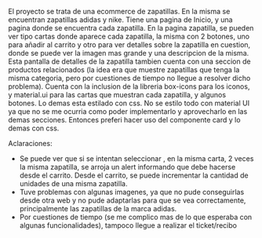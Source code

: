 El proyecto se trata de una ecommerce de zapatillas.
En la misma se encuentran zapatillas adidas y nike.
Tiene una pagina de Inicio, y una pagina donde se encuentra cada zapatilla.
En la pagina zapatilla, se pueden ver tipo cartas donde aparece cada zapatilla, la misma con 2 botones, uno para añadir al carrito y otro para ver detalles sobre la zapatilla en cuestion, donde se puede ver la imagen mas grande y una descripcion de la misma.
Esta pantalla de detalles de la zapatilla tambien cuenta con una seccion de productos relacionados (la idea 
era que muestre zapatillas que tenga la misma categoria, pero por cuestiones de tiempo no llegue a resolver dicho problema).
Cuenta con la inclusion de la libreria box-icons para los iconos, y material.ui para las cartas que muestran cada zapatilla,
y algunos botones.
Lo demas esta estilado con css. No se estilo todo con material UI ya que no se me ocurria como poder implementarlo y aprovecharlo en las demas secciones.
Entonces preferi hacer uso del componente card y lo demas con css.

Aclaraciones:

- Se puede ver que si se intentan seleccionar , en la misma carta, 2 veces la misma zapatilla, se arroja un alert informando que debe hacerse desde el carrito.
Desde el carrito, se puede incrementar la cantidad de unidades de una misma zapatilla.
- Tuve problemas con algunas imagenes, ya que no pude conseguirlas desde otra web y no pude adaptarlas para que se vea correctamente, principalmente las zapatillas
de la marca adidas.
- Por cuestiones de tiempo (se me complico mas de lo que esperaba con algunas funcionalidades), tampoco llegue a realizar el ticket/recibo